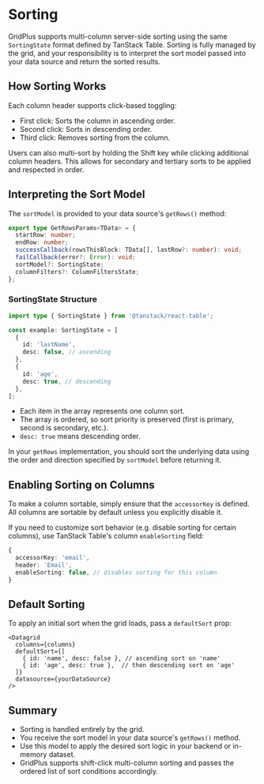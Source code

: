 # Sorting

GridPlus supports multi-column server-side sorting using the same `SortingState` format defined by TanStack Table. Sorting is fully managed by the grid, and your responsibility is to interpret the sort model passed into your data source and return the sorted results.

## How Sorting Works

Each column header supports click-based toggling:

* First click: Sorts the column in ascending order.
* Second click: Sorts in descending order.
* Third click: Removes sorting from the column.

Users can also multi-sort by holding the Shift key while clicking additional column headers. This allows for secondary and tertiary sorts to be applied and respected in order.

## Interpreting the Sort Model

The `sortModel` is provided to your data source's `getRows()` method:

```ts
export type GetRowsParams<TData> = {
  startRow: number;
  endRow: number;
  successCallback(rowsThisBlock: TData[], lastRow?: number): void;
  failCallback(error?: Error): void;
  sortModel?: SortingState;
  columnFilters?: ColumnFiltersState;
};
```

### SortingState Structure

```ts
import type { SortingState } from '@tanstack/react-table';

const example: SortingState = [
  {
    id: 'lastName',
    desc: false, // ascending
  },
  {
    id: 'age',
    desc: true, // descending
  },
];
```

* Each item in the array represents one column sort.
* The array is ordered, so sort priority is preserved (first is primary, second is secondary, etc.).
* `desc: true` means descending order.

In your `getRows` implementation, you should sort the underlying data using the order and direction specified by `sortModel` before returning it.

## Enabling Sorting on Columns

To make a column sortable, simply ensure that the `accessorKey` is defined. All columns are sortable by default unless you explicitly disable it.

If you need to customize sort behavior (e.g. disable sorting for certain columns), use TanStack Table's column `enableSorting` field:

```ts
{
  accessorKey: 'email',
  header: 'Email',
  enableSorting: false, // disables sorting for this column
}
```

## Default Sorting

To apply an initial sort when the grid loads, pass a `defaultSort` prop:

```tsx
<Datagrid
  columns={columns}
  defaultSort={[
    { id: 'name', desc: false }, // ascending sort on 'name'
    { id: 'age', desc: true },  // then descending sort on 'age'
  ]}
  datasource={yourDataSource}
/>
```

## Summary

* Sorting is handled entirely by the grid.
* You receive the sort model in your data source's `getRows()` method.
* Use this model to apply the desired sort logic in your backend or in-memory dataset.
* GridPlus supports shift-click multi-column sorting and passes the ordered list of sort conditions accordingly.
